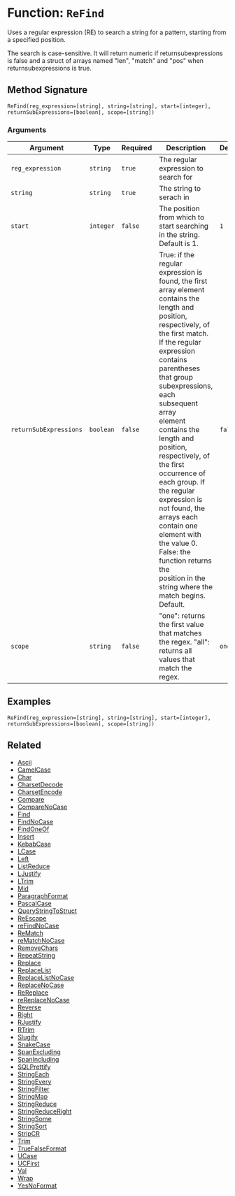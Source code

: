 [comment]: # (Note: This documentation is generated dynamically in the build process.  To modify the contents, change the javadoc on the _invoke method of the BIF class)

# Function: `ReFind`

Uses a regular expression (RE) to search a string for a pattern, starting from a specified position.

The search is case-sensitive.
 It will return numeric if returnsubexpressions is false and a struct of arrays named "len", "match" and "pos" when returnsubexpressions is true.

## Method Signature

```
ReFind(reg_expression=[string], string=[string], start=[integer], returnSubExpressions=[boolean], scope=[string])
```

### Arguments


| Argument | Type | Required | Description | Default |
|----------|------|----------|-------------|---------|
| `reg_expression` | `string` | `true` | The regular expression to search for |  |
| `string` | `string` | `true` | The string to serach in |  |
| `start` | `integer` | `false` | The position from which to start searching in the string. Default is 1. | `1` |
| `returnSubExpressions` | `boolean` | `false` | True: if the regular expression is found, the first array element contains the length and position, respectively, of<br>                                the first match. If the regular expression contains parentheses that group subexpressions, each subsequent array<br>                                element contains the length and position, respectively, of the first occurrence of each group. If the regular<br>                                expression is not found, the arrays each contain one element with the value 0. False: the function returns the<br>                                position in the string where the match begins. Default. | `false` |
| `scope` | `string` | `false` | "one": returns the first value that matches the regex. "all": returns all values that match the regex. | `one` |

## Examples

```
ReFind(reg_expression=[string], string=[string], start=[integer], returnSubExpressions=[boolean], scope=[string])
```

## Related

  * [Ascii](./Ascii.md)
  * [CamelCase](./CamelCase.md)
  * [Char](./Char.md)
  * [CharsetDecode](./CharsetDecode.md)
  * [CharsetEncode](./CharsetEncode.md)
  * [Compare](./Compare.md)
  * [CompareNoCase](./CompareNoCase.md)
  * [Find](./Find.md)
  * [FindNoCase](./FindNoCase.md)
  * [FindOneOf](./FindOneOf.md)
  * [Insert](./Insert.md)
  * [KebabCase](./KebabCase.md)
  * [LCase](./LCase.md)
  * [Left](./Left.md)
  * [ListReduce](./ListReduce.md)
  * [LJustify](./LJustify.md)
  * [LTrim](./LTrim.md)
  * [Mid](./Mid.md)
  * [ParagraphFormat](./ParagraphFormat.md)
  * [PascalCase](./PascalCase.md)
  * [QueryStringToStruct](./QueryStringToStruct.md)
  * [ReEscape](./ReEscape.md)
  * [reFindNoCase](./reFindNoCase.md)
  * [ReMatch](./ReMatch.md)
  * [reMatchNoCase](./reMatchNoCase.md)
  * [RemoveChars](./RemoveChars.md)
  * [RepeatString](./RepeatString.md)
  * [Replace](./Replace.md)
  * [ReplaceList](./ReplaceList.md)
  * [ReplaceListNoCase](./ReplaceListNoCase.md)
  * [ReplaceNoCase](./ReplaceNoCase.md)
  * [ReReplace](./ReReplace.md)
  * [reReplaceNoCase](./reReplaceNoCase.md)
  * [Reverse](./Reverse.md)
  * [Right](./Right.md)
  * [RJustify](./RJustify.md)
  * [RTrim](./RTrim.md)
  * [Slugify](./Slugify.md)
  * [SnakeCase](./SnakeCase.md)
  * [SpanExcluding](./SpanExcluding.md)
  * [SpanIncluding](./SpanIncluding.md)
  * [SQLPrettify](./SQLPrettify.md)
  * [StringEach](./StringEach.md)
  * [StringEvery](./StringEvery.md)
  * [StringFilter](./StringFilter.md)
  * [StringMap](./StringMap.md)
  * [StringReduce](./StringReduce.md)
  * [StringReduceRight](./StringReduceRight.md)
  * [StringSome](./StringSome.md)
  * [StringSort](./StringSort.md)
  * [StripCR](./StripCR.md)
  * [Trim](./Trim.md)
  * [TrueFalseFormat](./TrueFalseFormat.md)
  * [UCase](./UCase.md)
  * [UCFirst](./UCFirst.md)
  * [Val](./Val.md)
  * [Wrap](./Wrap.md)
  * [YesNoFormat](./YesNoFormat.md)
